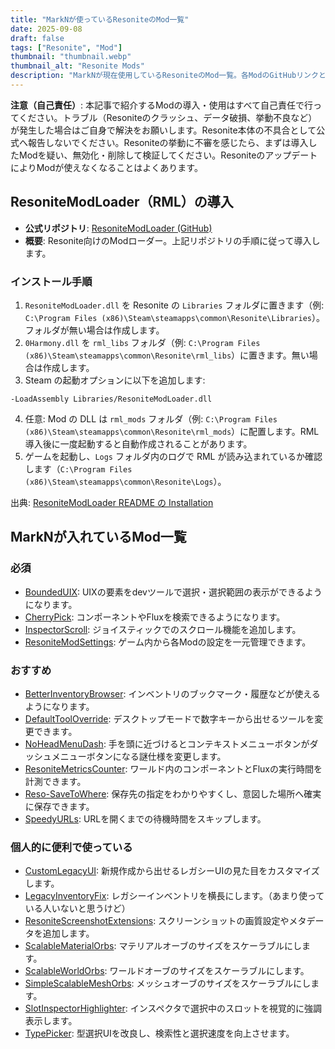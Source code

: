```yaml
---
title: "MarkNが使っているResoniteのMod一覧"
date: 2025-09-08
draft: false
tags: ["Resonite", "Mod"]
thumbnail: "thumbnail.webp"
thumbnail_alt: "Resonite Mods"
description: "MarkNが現在使用しているResoniteのMod一覧。各ModのGitHubリンクと簡単な説明をまとめます。"
---
```


**注意（自己責任）**: 本記事で紹介するModの導入・使用はすべて自己責任で行ってください。トラブル（Resoniteのクラッシュ、データ破損、挙動不良など）が発生した場合はご自身で解決をお願いします。Resonite本体の不具合として公式へ報告しないでください。Resoniteの挙動に不審を感じたら、まずは導入したModを疑い、無効化・削除して検証してください。ResoniteのアップデートによりModが使えなくなることはよくあります。

## ResoniteModLoader（RML）の導入

- **公式リポジトリ**: [ResoniteModLoader (GitHub)](https://github.com/resonite-modding-group/ResoniteModLoader)
- **概要**: Resonite向けのModローダー。上記リポジトリの手順に従って導入します。

### インストール手順
1. `ResoniteModLoader.dll` を Resonite の `Libraries` フォルダに置きます（例: `C:\Program Files (x86)\Steam\steamapps\common\Resonite\Libraries`）。フォルダが無い場合は作成します。
2. `0Harmony.dll` を `rml_libs` フォルダ（例: `C:\Program Files (x86)\Steam\steamapps\common\Resonite\rml_libs`）に置きます。無い場合は作成します。
3. Steam の起動オプションに以下を追加します:
```
-LoadAssembly Libraries/ResoniteModLoader.dll
```
4. 任意: Mod の DLL は `rml_mods` フォルダ（例: `C:\Program Files (x86)\Steam\steamapps\common\Resonite\rml_mods`）に配置します。RML導入後に一度起動すると自動作成されることがあります。
5. ゲームを起動し、`Logs` フォルダ内のログで RML が読み込まれているか確認します（`C:\Program Files (x86)\Steam\steamapps\common\Resonite\Logs`）。

出典: [ResoniteModLoader README の Installation](https://github.com/resonite-modding-group/ResoniteModLoader)

## MarkNが入れているMod一覧

### 必須
- [BoundedUIX](https://github.com/lill-la/BoundedUIX): UIXの要素をdevツールで選択・選択範囲の表示ができるようになります。
- [CherryPick](https://cyro.blue/cyro/CherryPick): コンポーネントやFluxを検索できるようになります。
- [InspectorScroll](https://github.com/art0007i/InspectorScroll/): ジョイスティックでのスクロール機能を追加します。
- [ResoniteModSettings](https://github.com/badhaloninja/ResoniteModSettings): ゲーム内から各Modの設定を一元管理できます。

### おすすめ
- [BetterInventoryBrowser](https://github.com/hantabaru1014/BetterInventoryBrowser): インベントリのブックマーク・履歴などが使えるようになります。
- [DefaultToolOverride](https://github.com/art0007i/DefaultToolOverride/): デスクトップモードで数字キーから出せるツールを変更できます。
- [NoHeadMenuDash](https://github.com/art0007i/NoHeadMenuDash/): 手を頭に近づけるとコンテキストメニューボタンがダッシュメニューボタンになる謎仕様を変更します。
- [ResoniteMetricsCounter](https://github.com/esnya/ResoniteMetricsCounter): ワールド内のコンポーネントとFluxの実行時間を計測できます。
- [Reso-SaveToWhere](https://github.com/rassi0429/Reso-SaveToWhere): 保存先の指定をわかりやすくし、意図した場所へ確実に保存できます。
- [SpeedyURLs](https://github.com/dfgHiatus/SpeedyURLs/): URLを開くまでの待機時間をスキップします。

### 個人的に便利で使っている
- [CustomLegacyUI](https://github.com/HamoCorp/CustomLegacyUI/): 新規作成から出せるレガシーUIの見た目をカスタマイズします。
- [LegacyInventoryFix](https://github.com/rassi0429/LegacyInventoryFix): レガシーインベントリを横長にします。（あまり使っている人いないと思うけど）
- [ResoniteScreenshotExtensions](https://github.com/hantabaru1014/ResoniteScreenshotExtensions): スクリーンショットの画質設定やメタデータを追加します。
- [ScalableMaterialOrbs](https://github.com/AlexW-578/ScalableMaterialOrbs/): マテリアルオーブのサイズをスケーラブルにします。
- [ScalableWorldOrbs](https://github.com/XDelta/ScalableWorldOrbs): ワールドオーブのサイズをスケーラブルにします。
- [SimpleScalableMeshOrbs](https://github.com/AwesomeTornado/SimpleScalableMeshOrbs/): メッシュオーブのサイズをスケーラブルにします。
- [SlotInspectorHighlighter](https://github.com/sjsanjsrh/SlotInspectorHighlighter): インスペクタで選択中のスロットを視覚的に強調表示します。
- [TypePicker](https://github.com/TheJebForge/TypePicker/): 型選択UIを改良し、検索性と選択速度を向上させます。
